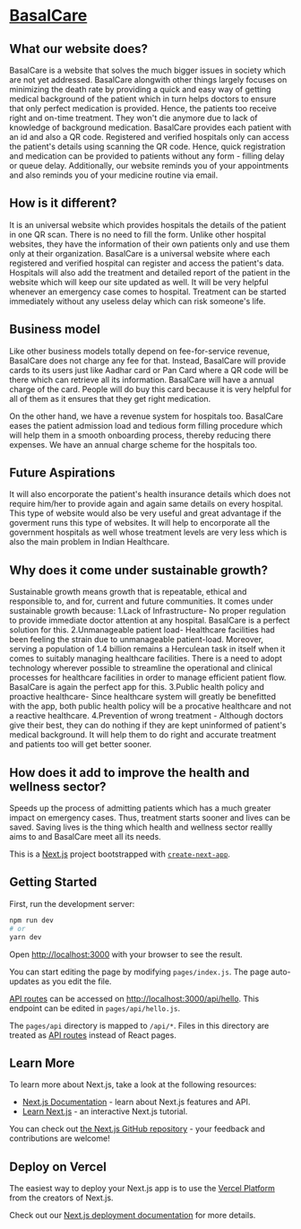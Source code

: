 # <a href="https://basal-care.vercel.app/"> BasalCare</a>
## What our website does?
BasalCare is a website that solves the much bigger issues in society which are not yet addressed. BasalCare alongwith other things largely focuses on minimizing the death rate by providing a quick and easy way of getting medical background of the patient which in turn helps doctors to ensure that only perfect medication is provided. Hence, the patients too receive right and on-time treatment. They won't die anymore due to lack of knowledge of background medication. BasalCare provides each patient with an id and also a QR code. Registered and verified hospitals only can access the patient's details using scanning the QR code. Hence, quick registration and medication can be provided to patients without any form - filling delay or queue delay.
Additionally, our website reminds you of your appointments and also reminds you of your medicine routine via email.


## How is it different?
It is an universal website which provides hospitals the details of the patient in one QR scan. There is no need to fill the form. Unlike other hospital websites, they have the information of their own patients only and use them only at their organization. BasalCare is a universal website where each registered and verified hospital can register and access the patient's data. Hospitals will also add the treatment and detailed report of the patient in the website which will keep our site updated as well.
It will be very helpful whenever an emergency case comes to hospital. Treatment can be started immediately without any useless delay which can risk someone's life.


## Business model
Like other business models totally depend on fee-for-service revenue, BasalCare does not charge any fee for that. Instead, BasalCare will provide cards to its users just like Aadhar card or Pan Card where a QR code will be there which can retrieve all its information. BasalCare will have a annual charge of the card. People will do buy this card because it is very helpful for all of them as it ensures that they get right medication.

On the other hand, we have a revenue system for hospitals too. BasalCare eases the patient admission load and tedious form filling procedure which will help them in a smooth onboarding process, thereby reducing there expenses. We have an annual charge scheme for the hospitals too. 
 
## Future Aspirations
It will also encorporate the patient's health insurance details which does not require him/her to provide again and again same details on every hospital. This type of website would also be very useful and great advantage if the goverment runs this type of websites. It will help to encorporate all the government hospitals as well whose treatment levels are very less which is also the main problem in Indian Healthcare.


## Why does it come under sustainable growth?
Sustainable growth means growth that is repeatable, ethical and responsible to, and for, current and future communities.
It comes under sustainable growth because:
1.Lack of Infrastructure- No proper regulation to provide immediate doctor attention at any hospital. BasalCare is a perfect solution for this.
2.Unmanageable patient load- Healthcare facilities had been feeling the strain due to unmanageable patient-load. Moreover, serving a population of 1.4 billion remains a Herculean task in itself when it comes to suitably managing healthcare facilities. There is a need to adopt technology wherever possible to streamline the operational and clinical processes for healthcare facilities in order to manage efficient patient flow. BasalCare is again the perfect app for this.
3.Public health policy and proactive healthcare- Since healthcare system will greatly be benefitted with the app, both public health policy will be a procative healthcare and not a reactive healthcare.
4.Prevention of wrong treatment - Although doctors give their best, they can do nothing if they are kept uninformed of patient's medical background. It will help them to do right and accurate treatment and patients too will get better sooner.

## How does it add to improve the health and wellness sector?
Speeds up the process of admitting patients which has a much greater impact on emergency cases. Thus, treatment starts sooner and lives can be saved. Saving lives is the thing which health and wellness sector reallly aims to and BasalCare meet all its needs.




This is a [Next.js](https://nextjs.org/) project bootstrapped with [`create-next-app`](https://github.com/vercel/next.js/tree/canary/packages/create-next-app).

## Getting Started

First, run the development server:

```bash
npm run dev
# or
yarn dev
```

Open [http://localhost:3000](http://localhost:3000) with your browser to see the result.

You can start editing the page by modifying `pages/index.js`. The page auto-updates as you edit the file.

[API routes](https://nextjs.org/docs/api-routes/introduction) can be accessed on [http://localhost:3000/api/hello](http://localhost:3000/api/hello). This endpoint can be edited in `pages/api/hello.js`.

The `pages/api` directory is mapped to `/api/*`. Files in this directory are treated as [API routes](https://nextjs.org/docs/api-routes/introduction) instead of React pages.

## Learn More

To learn more about Next.js, take a look at the following resources:

- [Next.js Documentation](https://nextjs.org/docs) - learn about Next.js features and API.
- [Learn Next.js](https://nextjs.org/learn) - an interactive Next.js tutorial.

You can check out [the Next.js GitHub repository](https://github.com/vercel/next.js/) - your feedback and contributions are welcome!

## Deploy on Vercel

The easiest way to deploy your Next.js app is to use the [Vercel Platform](https://vercel.com/new?utm_medium=default-template&filter=next.js&utm_source=create-next-app&utm_campaign=create-next-app-readme) from the creators of Next.js.

Check out our [Next.js deployment documentation](https://nextjs.org/docs/deployment) for more details.
